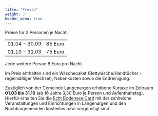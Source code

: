 ```yaml
---
title: "Preise"
weight: 3
header_menu: true
---
```


Preise für 2 Personen je Nacht:


| | |
|---------------|---------|
| 01.04 - 30.09 | 85 Euro |
| 01.10 - 31.03 | 75 Euro |

Jede weitere Person 8 Euro pro Nacht.

Im Preis enthalten sind ein Wäschepaket (Bettwäsche/Handtücher - regelmäßiger Wechsel), Nebenkosten
sowie die Endreinigung. 

Zuzüglich von der Gemeinde Langenargen erhobene Kurtaxe im Zeitraum **01.03 bis 31.10** (ab 16 Jahre
3,30 Euro je Person und Aufenthaltstag). Hierfür erhalten Sie die [Echt Bodensee
Card](https://www.echt-bodensee.de/planen/echt-bodensee-card) mit der zahlreiche Veranstaltungen und
Einrichtungen in Langenargen und den Nachbargemeinden kostenlos bzw. vergünstigt sind.
